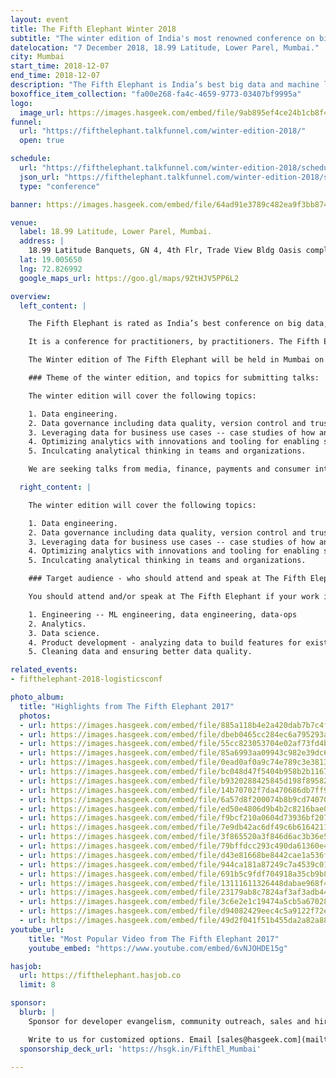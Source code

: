 ```yaml
---
layout: event
title: The Fifth Elephant Winter 2018
subtitle: "The winter edition of India's most renowned conference on big data and data science"
datelocation: "7 December 2018, 18.99 Latitude, Lower Parel, Mumbai."
city: Mumbai
start_time: 2018-12-07
end_time: 2018-12-07
description: "The Fifth Elephant is India’s best big data and machine learning conference. It is a conference for practitioners by practitioners."
boxoffice_item_collection: "fa00e268-fa4c-4659-9773-03407bf9995a"
logo:
  image_url: https://images.hasgeek.com/embed/file/9ab895ef4ce24b1cb8f43f8b20619593
funnel:
  url: "https://fifthelephant.talkfunnel.com/winter-edition-2018/"
  open: true

schedule:
  url: "https://fifthelephant.talkfunnel.com/winter-edition-2018/schedule"
  json_url: "https://fifthelephant.talkfunnel.com/winter-edition-2018/schedule/json"
  type: "conference"

banner: https://images.hasgeek.com/embed/file/64ad91e3789c482ea9f3bb87456545dd

venue:
  label: 18.99 Latitude, Lower Parel, Mumbai.
  address: |
    18.99 Latitude Banquets, GN 4, 4th Flr, Trade View Bldg Oasis complex, Kamala Mills, Lower Parel, Mumbai - 400013.
  lat: 19.005650
  lng: 72.826992
  google_maps_url: https://goo.gl/maps/9ZtHJV5PP6L2

overview:
  left_content: |

    The Fifth Elephant is rated as India’s best conference on big data, data science and application of data to real-life use cases.

    It is a conference for practitioners, by practitioners. The Fifth Elephant completed its seventh edition in Bangalore, on 26 and 27 July 2018. The Bangalore edition caters to data and ML engineers, architects, technologists, data scientists, product managers, researchers and business decision-makers. 

    The Winter edition of The Fifth Elephant will be held in Mumbai on 7 December. The conference venue will be announced shortly. 

    ### Theme of the winter edition, and topics for submitting talks:

    The winter edition will cover the following topics:

    1. Data engineering.
    2. Data governance including data quality, version control and trust in data, and workflows in organizations. 
    3. Leveraging data for business use cases -- case studies of how and why analytics and data science were applied in organizations.
    4. Optimizing analytics with innovations and tooling for enabling super users of data in organizations and for business teams. 
    5. Inculcating analytical thinking in teams and organizations.

    We are seeking talks from media, finance, payments and consumer internet companies to submit proposals for the winter edition. 

  right_content: |

    The winter edition will cover the following topics:

    1. Data engineering.
    2. Data governance including data quality, version control and trust in data, and workflows in organizations. 
    3. Leveraging data for business use cases -- case studies of how and why analytics and data science were applied in organizations.
    4. Optimizing analytics with innovations and tooling for enabling super users of data in organizations and for business teams. 
    5. Inculcating analytical thinking in teams and organizations.

    ### Target audience - who should attend and speak at The Fifth Elephant:

    You should attend and/or speak at The Fifth Elephant if your work involves:

    1. Engineering -- ML engineering, data engineering, data-ops
    2. Analytics.
    3. Data science.
    4. Product development - analyzing data to build features for existing products.
    5. Cleaning data and ensuring better data quality. 

related_events:
- fifthelephant-2018-logisticsconf

photo_album:
  title: "Highlights from The Fifth Elephant 2017"
  photos:
  - url: https://images.hasgeek.com/embed/file/885a118b4e2a420dab7b7c4f2a918d23?size=640x480
  - url: https://images.hasgeek.com/embed/file/dbeb0465cc284ec6a795293a74953538?size=640x480
  - url: https://images.hasgeek.com/embed/file/55cc823053704e02af73fd4b72cf3790?size=640x480
  - url: https://images.hasgeek.com/embed/file/85a6993aa09943c982e39dc6ebcc2502?size=640x480
  - url: https://images.hasgeek.com/embed/file/0ead0af0a9c74e789c3e38136ef7c1d8?size=640x480
  - url: https://images.hasgeek.com/embed/file/bc048d47f5404b958b2b1167ddf0ffc4?size=640x480
  - url: https://images.hasgeek.com/embed/file/b9320288425845d198f89582a02b3d9e?size=640x480
  - url: https://images.hasgeek.com/embed/file/14b70702f7da470686db7ff9afc7309c?size=640x480
  - url: https://images.hasgeek.com/embed/file/6a57d8f200074b8b9cd740704d98779f?size=640x480
  - url: https://images.hasgeek.com/embed/file/ed50e4806d9b4b2c8216bae08486d782?size=640x480
  - url: https://images.hasgeek.com/embed/file/f9bcf210a0604d73936bf207ee22e178?size=640x480
  - url: https://images.hasgeek.com/embed/file/7e9db42ac6df49c6b61642118426a099?size=640x480
  - url: https://images.hasgeek.com/embed/file/3f865520a3f846d6ac3b36e57d778e9c?size=640x480
  - url: https://images.hasgeek.com/embed/file/79bffdcc293c490da61360e4aed8507c?size=640x480
  - url: https://images.hasgeek.com/embed/file/d43e81668be8442cae1a536f738eaa52?size=640x480
  - url: https://images.hasgeek.com/embed/file/944ca181a87249c7a4539c01c48a74a4?size=640x480
  - url: https://images.hasgeek.com/embed/file/691b5c9fdf704918a35cb9b8b0995b6c?size=640x480
  - url: https://images.hasgeek.com/embed/file/13111611326448dabae968f4098b62ea?size=640x480
  - url: https://images.hasgeek.com/embed/file/23179ab8c7824af3af3adb449532473e?size=640x480
  - url: https://images.hasgeek.com/embed/file/3c6e2e1c19474a5cb5a67028607ff2b3?size=640x480
  - url: https://images.hasgeek.com/embed/file/d94082429eec4c5a9122f72e8f3988bf?size=640x480
  - url: https://images.hasgeek.com/embed/file/49d2f041f51b455da2a82a8862efbb5c?size=640x480
youtube_url:
    title: "Most Popular Video from The Fifth Elephant 2017"
    youtube_embed: "https://www.youtube.com/embed/6vNJOHDE15g"

hasjob:
  url: https://fifthelephant.hasjob.co
  limit: 8

sponsor:
  blurb: |
    Sponsor for developer evangelism, community outreach, sales and hiring.

    Write to us for customized options. Email [sales@hasgeek.com](mailto:sales@hasgeek.com)
  sponsorship_deck_url: 'https://hsgk.in/FifthEl_Mumbai'

---
```

